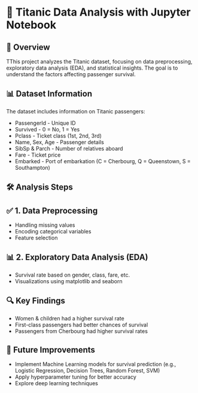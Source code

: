 # 🚢 Titanic Data Analysis with Jupyter Notebook
## 📌 Overview
TThis project analyzes the Titanic dataset, focusing on data preprocessing, exploratory data analysis (EDA), and statistical insights. The goal is to understand the factors affecting passenger survival.

## 📊 Dataset Information

The dataset includes information on Titanic passengers:
  * PassengerId - Unique ID
  * Survived - 0 = No, 1 = Yes
  * Pclass - Ticket class (1st, 2nd, 3rd)
  * Name, Sex, Age - Passenger details
  * SibSp & Parch - Number of relatives aboard
  * Fare - Ticket price
  * Embarked - Port of embarkation (C = Cherbourg, Q = Queenstown, S = Southampton)
## 🛠️ Analysis Steps

## ✅ 1. Data Preprocessing
* Handling missing values
* Encoding categorical variables
* Feature selection

## 📊 2. Exploratory Data Analysis (EDA)
* Survival rate based on gender, class, fare, etc.
* Visualizations using matplotlib and seaborn

## 🔍 Key Findings
* Women & children had a higher survival rate
* First-class passengers had better chances of survival
* Passengers from Cherbourg had higher survival rates

## 🚀 Future Improvements

* Implement Machine Learning models for survival prediction (e.g., Logistic Regression, Decision Trees, Random Forest, SVM)
* Apply hyperparameter tuning for better accuracy
* Explore deep learning techniques

